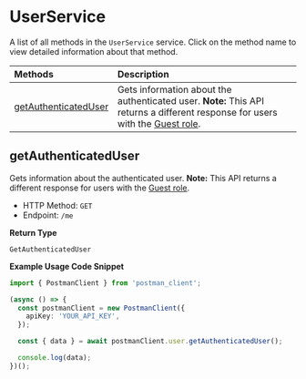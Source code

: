 # UserService

A list of all methods in the `UserService` service. Click on the method name to view detailed information about that method.

| Methods                                       | Description                                                                                                                                                                                                                   |
| :-------------------------------------------- | :---------------------------------------------------------------------------------------------------------------------------------------------------------------------------------------------------------------------------- |
| [getAuthenticatedUser](#getauthenticateduser) | Gets information about the authenticated user. **Note:** This API returns a different response for users with the [Guest role](https://learning.postman.com/docs/collaborating-in-postman/roles-and-permissions/#team-roles). |

## getAuthenticatedUser

Gets information about the authenticated user. **Note:** This API returns a different response for users with the [Guest role](https://learning.postman.com/docs/collaborating-in-postman/roles-and-permissions/#team-roles).

- HTTP Method: `GET`
- Endpoint: `/me`

**Return Type**

`GetAuthenticatedUser`

**Example Usage Code Snippet**

```typescript
import { PostmanClient } from 'postman_client';

(async () => {
  const postmanClient = new PostmanClient({
    apiKey: 'YOUR_API_KEY',
  });

  const { data } = await postmanClient.user.getAuthenticatedUser();

  console.log(data);
})();
```

<!-- This file was generated by liblab | https://liblab.com/ -->
